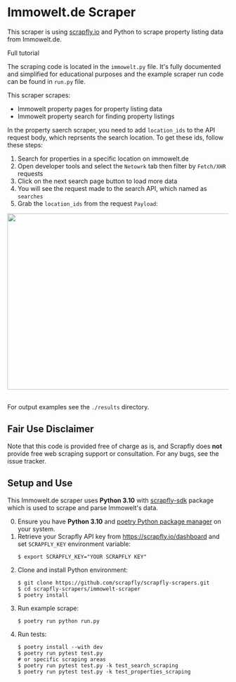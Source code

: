 # Immowelt.de Scraper

This scraper is using [scrapfly.io](https://scrapfly.io/) and Python to scrape property listing data from Immowelt.de. 

Full tutorial  

The scraping code is located in the `immowelt.py` file. It's fully documented and simplified for educational purposes and the example scraper run code can be found in `run.py` file.

This scraper scrapes:
- Immowelt property pages for property listing data
- Immowelt property search for finding property listings  

In the property saerch scraper, you need to add `location_ids` to the API request body, which reprsents the search location. To get these ids, follow these steps:  
1. Search for properties in a specific location on immowelt.de  
2. Open developer tools and select the `Netowrk` tab then filter by `Fetch/XHR` requests  
3. Click on the next search page button to load more data  
4. You will see the request made to the search API, which named as `searches`  
5. Grab the `location_ids` from the request `Payload`:  

<img src="https://github.com/scrapfly/scrapfly-scrapers/assets/73492002/e6a80576-c6ed-4e47-9e46-6677522a5809" align="center" height="400" width="600">  
<br/><br/>

For output examples see the `./results` directory.

## Fair Use Disclaimer

Note that this code is provided free of charge as is, and Scrapfly does __not__ provide free web scraping support or consultation. For any bugs, see the issue tracker.

## Setup and Use

This Immowelt.de scraper uses __Python 3.10__ with [scrapfly-sdk](https://pypi.org/project/scrapfly-sdk/) package which is used to scrape and parse Immowelt's data.

0. Ensure you have __Python 3.10__ and [poetry Python package manager](https://python-poetry.org/docs/#installation) on your system.
1. Retrieve your Scrapfly API key from <https://scrapfly.io/dashboard> and set `SCRAPFLY_KEY` environment variable:
    ```shell
    $ export SCRAPFLY_KEY="YOUR SCRAPFLY KEY"
    ```
2. Clone and install Python environment:
    ```shell
    $ git clone https://github.com/scrapfly/scrapfly-scrapers.git
    $ cd scrapfly-scrapers/immowelt-scraper
    $ poetry install
    ```
3. Run example scrape:
    ```shell
    $ poetry run python run.py
    ```
4. Run tests:
    ```shell
    $ poetry install --with dev
    $ poetry run pytest test.py
    # or specific scraping areas
    $ poetry run pytest test.py -k test_search_scraping
    $ poetry run pytest test.py -k test_properties_scraping
    ```
